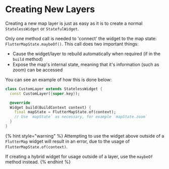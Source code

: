 # Creating New Layers

Creating a new map layer is just as easy as it is to create a normal `StatelessWidget` or `StatefulWidget`.

Only one method call is needed to 'connect' the widget to the map state: `FlutterMapState.maybeOf()`. This call does two important things:

* Cause the widget/layer to rebuild automatically when required (if in the `build` method)
* Expose the map's internal state, meaning that it's information (such as zoom) can be accessed

You can see an example of how this is done below:

```dart
class CustomLayer extends StatelessWidget {
  const CustomLayer({super.key});

  @override
  Widget build(BuildContext context) {
    final mapState = FlutterMapState.of(context);
    // Use `mapState` as necessary, for example `mapState.zoom`
  }
}
```

{% hint style="warning" %}
Attempting to use the widget above outside of a `FlutterMap` widget will result in an error, due to the usage of `FlutterMapState.of(context)`.

If creating a hybrid widget for usage outside of a layer, use the `maybeOf` method instead.
{% endhint %}

